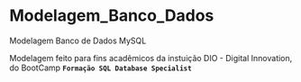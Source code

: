 # Modelagem_Banco_Dados
Modelagem Banco de Dados MySQL

Modelagem feito para fins acadêmicos da instuição DIO - Digital Innovation, do BootCamp **`Formação SQL Database Specialist`**
